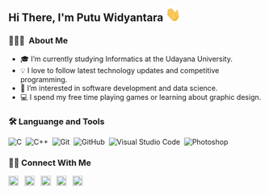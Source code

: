 ## Hi There, I'm Putu Widyantara <img src="https://raw.githubusercontent.com/ABSphreak/ABSphreak/master/gifs/Hi.gif" width="30">
### 👨🏻‍💻&nbsp; About Me
- 🎓 I’m currently studying Informatics at the Udayana University.
- 💡 I love to follow latest technology updates and competitive programming.
- 👀 I’m interested in software development and data science.
- 💻 I spend my free time playing games or learning about graphic design.
### 🛠&nbsp;Languange and Tools
![C](https://img.shields.io/badge/-C-05122A?style=flat&logo=C&logoColor=A8B9CC)&nbsp;
![C++](https://img.shields.io/badge/-C++-05122A?style=flat&logo=C%2B%2B&logoColor=00599C)&nbsp;
![Git](https://img.shields.io/badge/-Git-05122A?style=flat&logo=git)&nbsp;
![GitHub](https://img.shields.io/badge/-GitHub-05122A?style=flat&logo=github)&nbsp;
![Visual Studio Code](https://img.shields.io/badge/-Visual%20Studio%20Code-05122A?style=flat&logo=visual-studio-code&logoColor=007ACC)&nbsp;
![Photoshop](https://img.shields.io/badge/-Photoshop-05122A?style=flat&logo=adobe-photoshop)&nbsp;
### 🤝🏻&nbsp;Connect With Me
<p align="left">
<a href="https://www.linkedin.com/in/putuwidyantara"><img width="20" height="20" src="https://cdn-icons-png.flaticon.com/512/174/174857.png"/></a> &nbsp
<a href="mailto:putuwaw973@gmail.com"><img width="20" height="20" src="https://upload.wikimedia.org/wikipedia/commons/thumb/7/7e/Gmail_icon_%282020%29.svg/2560px-Gmail_icon_%282020%29.svg.png"/></a> &nbsp
<a href="https://instagram.com/putu_waw"><img width="20" height="20"src="https://cdn-icons-png.flaticon.com/512/174/174855.png"/></a> &nbsp
<a href="https://www.facebook.com/putu.widyantara.3/"><img width="20" height="20" src="https://upload.wikimedia.org/wikipedia/commons/5/51/Facebook_f_logo_%282019%29.svg"/></a> &nbsp
<a href="https://www.pinterest.ca/pwidyantara"><img width="20" height="20" src="https://upload.wikimedia.org/wikipedia/commons/0/08/Pinterest-logo.png"/></a>
</p>
